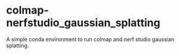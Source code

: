 # colmap-nerfstudio_gaussian_splatting
A simple conda environment to run colmap and nerf studio gaussian splatting.
